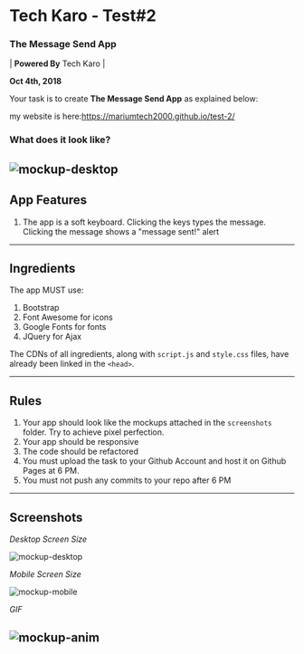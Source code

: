 # Tech Karo - Test#2
### The Message Send App

| **Powered By** Tech Karo  |

**Oct 4th, 2018**

Your task is to create **The Message Send App** as explained below:

my website is here:https://mariumtech2000.github.io/test-2/

### What does it look like?

![mockup-desktop](https://user-images.githubusercontent.com/10798986/46590561-aaf3a200-cacd-11e8-99aa-3fd0e4341506.png)
----

## App Features
1. The app is a soft keyboard. Clicking the keys types the message. Clicking the message shows a "message sent!" alert
---

## Ingredients
The app MUST use:
1. Bootstrap
2. Font Awesome for icons
3. Google Fonts for fonts
4. JQuery for Ajax

The CDNs of all ingredients, along with `script.js` and `style.css` files, have already been linked in the `<head>`.

----

## Rules
1. Your app should look like the mockups attached in the `screenshots` folder. Try to achieve pixel perfection.
2. Your app should be responsive
3. The code should be refactored
4. You must upload the task to your Github Account and host it on Github Pages at 6 PM. 
5. You must not push any commits to your repo after 6 PM

----

## Screenshots

*Desktop Screen Size*

![mockup-desktop](https://user-images.githubusercontent.com/10798986/46590561-aaf3a200-cacd-11e8-99aa-3fd0e4341506.png)

*Mobile Screen Size*

![mockup-mobile](https://user-images.githubusercontent.com/10798986/46590562-ab8c3880-cacd-11e8-9d28-e1ecb8c58e87.png)

*GIF*

![mockup-anim](https://user-images.githubusercontent.com/10798986/46590560-aaf3a200-cacd-11e8-999d-87918a50ea0d.gif)
------
